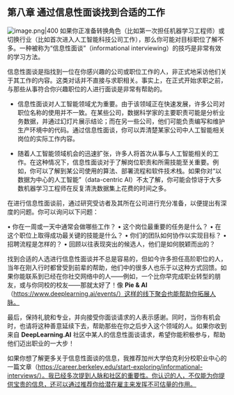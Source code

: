 ## 第八章 通过信息性面谈找到合适的工作

![image.png|400](https://obsidian0320.oss-cn-shanghai.aliyuncs.com/obsidian-picture/20241116143645.png)
如果你正准备转换角色（比如第一次担任机器学习工程师）或切换行业（比如首次进入人工智能科技公司工作），那么你可能对目标职位了解不多。一种被称为“信息性面谈”（informational interviewing）的技巧是非常有效的学习方法。

信息性面谈是指找到一位在你感兴趣的公司或职位工作的人，非正式地采访他们关于其工作的内容。这类对话并不直接与求职相关。事实上，在正式开始求职之前，与那些从事符合你兴趣职位的人进行面谈是非常有帮助的。

- 信息性面谈对人工智能领域尤为重要。由于该领域正在快速发展，许多公司对职位名称的使用并不一致。在某些公司，数据科学家的主要职责可能是分析业务数据，并通过幻灯片展示结论；而在另一些公司，他们可能负责编写和维护生产环境中的代码。通过信息性面谈，你可以弄清楚某家公司中人工智能相关岗位的实际工作内容。

- 随着人工智能领域机会的迅速扩张，许多人将首次从事与人工智能相关的工作。在这种情况下，信息性面谈对于了解岗位职责和所需技能至关重要。例如，你可以了解到某公司使用的算法、部署流程和软件技术栈。如果你对“以数据为中心的人工智能”（data-centric AI）不太了解，你可能会惊讶于大多数机器学习工程师在反复清洗数据集上花费的时间之多。

在进行信息性面谈前，通过研究受访者及其所在公司进行充分准备，以便提出有深度的问题。你可以询问以下问题：

• 你在一周或一天中通常会做哪些工作？
• 这个岗位最重要的任务是什么？
• 在这个职位上取得成功最关键的技能是什么？
• 你们的团队如何协作以实现目标？
• 招聘流程是怎样的？
• 回顾以往表现突出的候选人，他们是如何脱颖而出的？

找到合适的人选进行信息性面谈并不总是容易的，但如今许多担任高阶职位的人，当年在刚入行时都曾受到前辈的帮助，他们中的很多人也乐于以这种方式回馈。如果你能联系到已经在你社交网络中的人——例如，一个比你早完成职业转型的朋友，或与你同校的校友——那就太好了！像 **Pie & AI** （https://www.deeplearning.ai/events/）这样的线下聚会也能帮助你拓展人脉。

最后，保持礼貌和专业，并向接受你面谈请求的人表示感谢。同时，当你有机会时，也请将这种善意延续下去，帮助那些在你之后步入这个领域的人。如果你收到来自 **DeepLearning.AI** 社区中某人的信息性面谈请求，希望你能积极参与，帮助他们迈出职业的一大步！

如果你想了解更多关于信息性面谈的信息，我推荐加州大学伯克利分校职业中心的一篇文章（https://career.berkeley.edu/start-exploring/informational-interviews/）。我已经多次提到人脉和社区的重要性。你认识的人，不仅能为你提供宝贵的信息，还可以通过推荐你给潜在雇主来发挥不可估量的作用。



